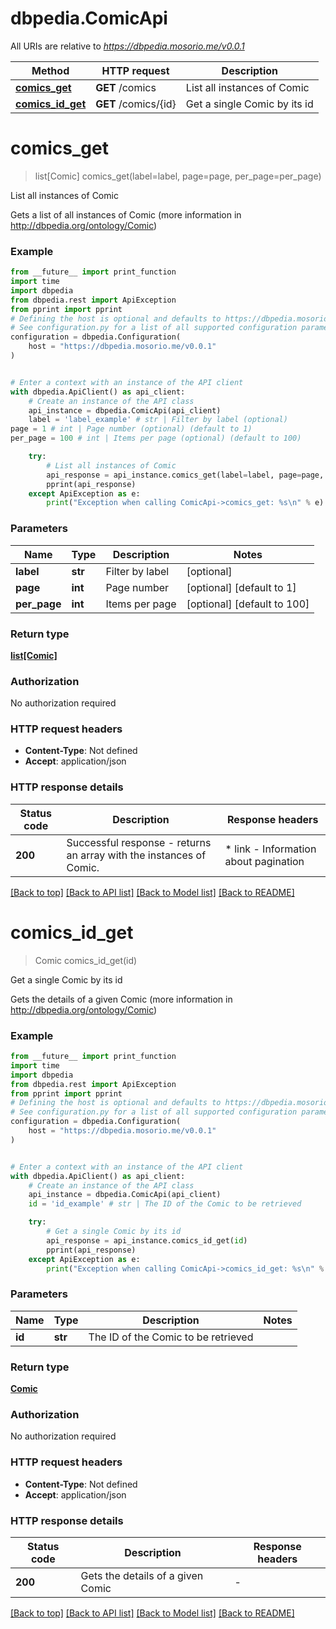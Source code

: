 # dbpedia.ComicApi

All URIs are relative to *https://dbpedia.mosorio.me/v0.0.1*

Method | HTTP request | Description
------------- | ------------- | -------------
[**comics_get**](ComicApi.md#comics_get) | **GET** /comics | List all instances of Comic
[**comics_id_get**](ComicApi.md#comics_id_get) | **GET** /comics/{id} | Get a single Comic by its id


# **comics_get**
> list[Comic] comics_get(label=label, page=page, per_page=per_page)

List all instances of Comic

Gets a list of all instances of Comic (more information in http://dbpedia.org/ontology/Comic)

### Example

```python
from __future__ import print_function
import time
import dbpedia
from dbpedia.rest import ApiException
from pprint import pprint
# Defining the host is optional and defaults to https://dbpedia.mosorio.me/v0.0.1
# See configuration.py for a list of all supported configuration parameters.
configuration = dbpedia.Configuration(
    host = "https://dbpedia.mosorio.me/v0.0.1"
)


# Enter a context with an instance of the API client
with dbpedia.ApiClient() as api_client:
    # Create an instance of the API class
    api_instance = dbpedia.ComicApi(api_client)
    label = 'label_example' # str | Filter by label (optional)
page = 1 # int | Page number (optional) (default to 1)
per_page = 100 # int | Items per page (optional) (default to 100)

    try:
        # List all instances of Comic
        api_response = api_instance.comics_get(label=label, page=page, per_page=per_page)
        pprint(api_response)
    except ApiException as e:
        print("Exception when calling ComicApi->comics_get: %s\n" % e)
```

### Parameters

Name | Type | Description  | Notes
------------- | ------------- | ------------- | -------------
 **label** | **str**| Filter by label | [optional] 
 **page** | **int**| Page number | [optional] [default to 1]
 **per_page** | **int**| Items per page | [optional] [default to 100]

### Return type

[**list[Comic]**](Comic.md)

### Authorization

No authorization required

### HTTP request headers

 - **Content-Type**: Not defined
 - **Accept**: application/json

### HTTP response details
| Status code | Description | Response headers |
|-------------|-------------|------------------|
**200** | Successful response - returns an array with the instances of Comic. |  * link - Information about pagination <br>  |

[[Back to top]](#) [[Back to API list]](../README.md#documentation-for-api-endpoints) [[Back to Model list]](../README.md#documentation-for-models) [[Back to README]](../README.md)

# **comics_id_get**
> Comic comics_id_get(id)

Get a single Comic by its id

Gets the details of a given Comic (more information in http://dbpedia.org/ontology/Comic)

### Example

```python
from __future__ import print_function
import time
import dbpedia
from dbpedia.rest import ApiException
from pprint import pprint
# Defining the host is optional and defaults to https://dbpedia.mosorio.me/v0.0.1
# See configuration.py for a list of all supported configuration parameters.
configuration = dbpedia.Configuration(
    host = "https://dbpedia.mosorio.me/v0.0.1"
)


# Enter a context with an instance of the API client
with dbpedia.ApiClient() as api_client:
    # Create an instance of the API class
    api_instance = dbpedia.ComicApi(api_client)
    id = 'id_example' # str | The ID of the Comic to be retrieved

    try:
        # Get a single Comic by its id
        api_response = api_instance.comics_id_get(id)
        pprint(api_response)
    except ApiException as e:
        print("Exception when calling ComicApi->comics_id_get: %s\n" % e)
```

### Parameters

Name | Type | Description  | Notes
------------- | ------------- | ------------- | -------------
 **id** | **str**| The ID of the Comic to be retrieved | 

### Return type

[**Comic**](Comic.md)

### Authorization

No authorization required

### HTTP request headers

 - **Content-Type**: Not defined
 - **Accept**: application/json

### HTTP response details
| Status code | Description | Response headers |
|-------------|-------------|------------------|
**200** | Gets the details of a given Comic |  -  |

[[Back to top]](#) [[Back to API list]](../README.md#documentation-for-api-endpoints) [[Back to Model list]](../README.md#documentation-for-models) [[Back to README]](../README.md)

